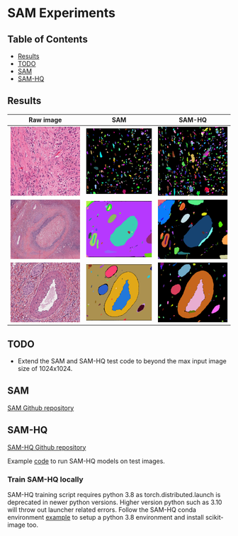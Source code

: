 # SAM Experiments

## Table of Contents
* [Results](https://github.com/yliu7366/yliu_utilities/tree/master/tutorials/SAM#results)
* [TODO](https://github.com/yliu7366/yliu_utilities/tree/master/tutorials/SAM#todo)
* [SAM](https://github.com/yliu7366/yliu_utilities/tree/master/tutorials/SAM#sam)
* [SAM-HQ](https://github.com/yliu7366/yliu_utilities/tree/master/tutorials/SAM#sam-hq)

  
## Results
Raw image|SAM|SAM-HQ
---|---|---
<img src="https://github.com/yliu7366/yliu_utilities/blob/master/tutorials/SAM/data/he_sam_test.jpg" />|<img src="https://github.com/yliu7366/yliu_utilities/blob/master/tutorials/SAM/results/sam/he_sam_test_mask.png" />|<img src="https://github.com/yliu7366/yliu_utilities/blob/master/tutorials/SAM/results/sam-hq/he_sam_test_vit_l_hq_mask.png" /> 
<img src="https://github.com/yliu7366/yliu_utilities/blob/master/tutorials/SAM/data/sam_test.jpg" />|<img src="https://github.com/yliu7366/yliu_utilities/blob/master/tutorials/SAM/results/sam/sam_test_mask.png" />|<img src="https://github.com/yliu7366/yliu_utilities/blob/master/tutorials/SAM/results/sam-hq/sam_test_vit_l_hq_mask.png" /> 
<img src="https://github.com/yliu7366/yliu_utilities/blob/master/tutorials/SAM/data/sam_test_1.jpg" />|<img src="https://github.com/yliu7366/yliu_utilities/blob/master/tutorials/SAM/results/sam/sam_test_1_mask.png" />|<img src="https://github.com/yliu7366/yliu_utilities/blob/master/tutorials/SAM/results/sam-hq/sam_test_1_vit_l_hq_mask.png" /> 

## TODO
* Extend the SAM and SAM-HQ test code to beyond the max input image size of 1024x1024.

## SAM
[SAM Github repository](https://github.com/facebookresearch/segment-anything)  

## SAM-HQ
[SAM-HQ Github repository](https://github.com/SysCV/sam-hq)

Example [code](https://github.com/yliu7366/yliu_utilities/blob/master/tutorials/SAM/sam-hq_test.py) to run SAM-HQ models on test images.

### Train SAM-HQ locally
SAM-HQ training script requires python 3.8 as torch.distributed.launch is deprecated in newer python versions. Higher version python such as 3.10 will throw out launcher related errors. Follow the SAM-HQ conda environment [example](https://github.com/SysCV/sam-hq#example-conda-environment-setup) to setup a python 3.8 environment and install scikit-image too.
